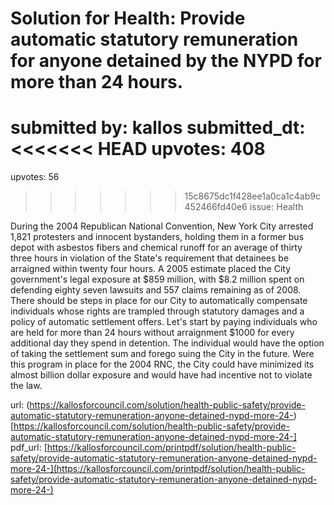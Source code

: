# Solution for Health: Provide automatic statutory remuneration for anyone detained by the NYPD for more than 24 hours. #

submitted by: kallos
submitted_dt: 
<<<<<<< HEAD
upvotes: 408
=======
upvotes: 56
>>>>>>> 15c8675dc1f428ee1a0ca1c4ab9c452466fd40e6
issue: Health

During the 2004 Republican National Convention, New York City arrested 1,821 protesters and innocent bystanders, holding them in a former bus depot with asbestos fibers and chemical runoff for an average of thirty three hours in violation of the State's requirement that detainees be arraigned within twenty four hours. A 2005 estimate placed the City government's legal exposure at $859 million, with $8.2 million spent on defending eighty seven lawsuits and 557 claims remaining as of 2008. There should be steps in place for our City to automatically compensate individuals whose rights are trampled through statutory damages and a policy of automatic settlement offers. Let's start by paying individuals who are held for more than 24 hours without arraignment $1000 for every additional day they spend in detention. The individual would have the option of taking the settlement sum and forego suing the City in the future. Were this program in place for the 2004 RNC, the City could have minimized its almost billion dollar exposure and would have had incentive not to violate the law.

url: (https://kallosforcouncil.com/solution/health-public-safety/provide-automatic-statutory-remuneration-anyone-detained-nypd-more-24-)[https://kallosforcouncil.com/solution/health-public-safety/provide-automatic-statutory-remuneration-anyone-detained-nypd-more-24-]
pdf_url: [https://kallosforcouncil.com/printpdf/solution/health-public-safety/provide-automatic-statutory-remuneration-anyone-detained-nypd-more-24-](https://kallosforcouncil.com/printpdf/solution/health-public-safety/provide-automatic-statutory-remuneration-anyone-detained-nypd-more-24-)